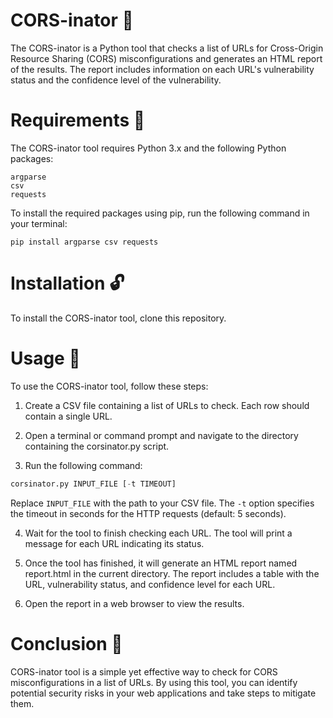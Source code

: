 # CORS-inator 🧪
The CORS-inator is a Python tool that checks a list of URLs for Cross-Origin Resource Sharing (CORS) misconfigurations and generates an HTML report of the results. The report includes information on each URL's vulnerability status and the confidence level of the vulnerability.

# Requirements 🔑

The CORS-inator tool requires Python 3.x and the following Python packages:

    argparse
    csv
    requests

To install the required packages using pip, run the following command in your terminal:

```terminal
pip install argparse csv requests
```

# Installation 🔓
To install the CORS-inator tool, clone this repository.

# Usage 🔫
To use the CORS-inator tool, follow these steps:

1. Create a CSV file containing a list of URLs to check. Each row should contain a single URL.

2. Open a terminal or command prompt and navigate to the directory containing the corsinator.py script.

3. Run the following command:
```python 
corsinator.py INPUT_FILE [-t TIMEOUT]
```
Replace `INPUT_FILE` with the path to your CSV file. The `-t` option specifies the timeout in seconds for the HTTP requests (default: 5 seconds).

4. Wait for the tool to finish checking each URL. The tool will print a message for each URL indicating its status.

5. Once the tool has finished, it will generate an HTML report named report.html in the current directory. The report includes a table with the URL, vulnerability status, and confidence level for each URL.

6. Open the report in a web browser to view the results.

# Conclusion 📖

CORS-inator tool is a simple yet effective way to check for CORS misconfigurations in a list of URLs. By using this tool, you can identify potential security risks in your web applications and take steps to mitigate them.
